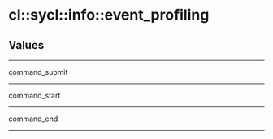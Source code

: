 # cl::sycl::info::event_profiling
## Values

---

command_submit

---

command_start

---

command_end

---
